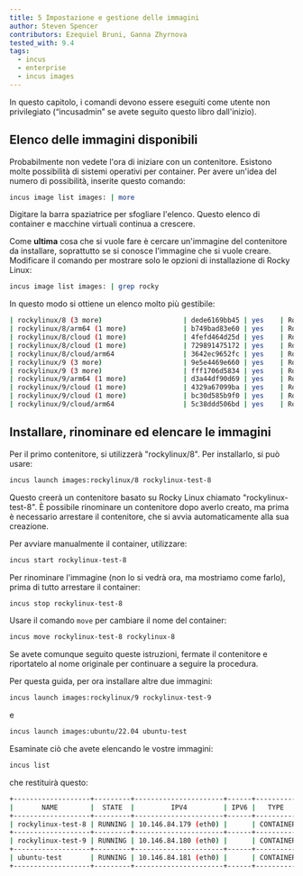 ```yaml
---
title: 5 Impostazione e gestione delle immagini
author: Steven Spencer
contributors: Ezequiel Bruni, Ganna Zhyrnova
tested_with: 9.4
tags:
  - incus
  - enterprise
  - incus images
---
```


In questo capitolo, i comandi devono essere eseguiti come utente non privilegiato (“incusadmin” se avete seguito questo libro dall'inizio).

## Elenco delle immagini disponibili

Probabilmente non vedete l'ora di iniziare con un contenitore. Esistono molte possibilità di sistemi operativi per container. Per avere un'idea del numero di possibilità, inserite questo comando:

```bash
incus image list images: | more
```

Digitare la barra spaziatrice per sfogliare l'elenco. Questo elenco di container e macchine virtuali continua a crescere.

Come **ultima** cosa che si vuole fare è cercare un'immagine del contenitore da installare, soprattutto se si conosce l'immagine che si vuole creare. Modificare il comando per mostrare solo le opzioni di installazione di Rocky Linux:

```bash
incus image list images: | grep rocky
```

In questo modo si ottiene un elenco molto più gestibile:

```bash
| rockylinux/8 (3 more)                    | dede6169bb45 | yes    | Rockylinux 8 amd64 (20240903_05:18)        | x86_64       | VIRTUAL-MACHINE | 850.75MiB  | 2024/09/02 19:00 CDT |
| rockylinux/8/arm64 (1 more)              | b749bad83e60 | yes    | Rockylinux 8 arm64 (20240903_04:40)        | aarch64      | CONTAINER       | 125.51MiB  | 2024/09/02 19:00 CDT |
| rockylinux/8/cloud (1 more)              | 4fefd464d25d | yes    | Rockylinux 8 amd64 (20240903_05:18)        | x86_64       | VIRTUAL-MACHINE | 869.95MiB  | 2024/09/02 19:00 CDT |
| rockylinux/8/cloud (1 more)              | 729891475172 | yes    | Rockylinux 8 amd64 (20240903_05:18)        | x86_64       | CONTAINER       | 148.81MiB  | 2024/09/02 19:00 CDT |
| rockylinux/8/cloud/arm64                 | 3642ec9652fc | yes    | Rockylinux 8 arm64 (20240903_04:52)        | aarch64      | CONTAINER       | 144.84MiB  | 2024/09/02 19:00 CDT |
| rockylinux/9 (3 more)                    | 9e5e4469e660 | yes    | Rockylinux 9 amd64 (20240903_03:29)        | x86_64       | VIRTUAL-MACHINE | 728.60MiB  | 2024/09/02 19:00 CDT |
| rockylinux/9 (3 more)                    | fff1706d5834 | yes    | Rockylinux 9 amd64 (20240903_03:29)        | x86_64       | CONTAINER       | 111.25MiB  | 2024/09/02 19:00 CDT |
| rockylinux/9/arm64 (1 more)              | d3a44df90d69 | yes    | Rockylinux 9 arm64 (20240903_04:49)        | aarch64      | CONTAINER       | 107.18MiB  | 2024/09/02 19:00 CDT |
| rockylinux/9/cloud (1 more)              | 4329a67099ba | yes    | Rockylinux 9 amd64 (20240903_03:28)        | x86_64       | VIRTUAL-MACHINE | 749.29MiB  | 2024/09/02 19:00 CDT |
| rockylinux/9/cloud (1 more)              | bc30d585b9f0 | yes    | Rockylinux 9 amd64 (20240903_03:28)        | x86_64       | CONTAINER       | 127.16MiB  | 2024/09/02 19:00 CDT |
| rockylinux/9/cloud/arm64                 | 5c38ddd506bd | yes    | Rockylinux 9 arm64 (20240903_04:38)        | aarch64      | CONTAINER       | 122.87MiB  | 2024/09/02 19:00 CDT |
```

## Installare, rinominare ed elencare le immagini

Per il primo contenitore, si utilizzerà "rockylinux/8". Per installarlo, si può usare:

```bash
incus launch images:rockylinux/8 rockylinux-test-8
```

Questo creerà un contenitore basato su Rocky Linux chiamato "rockylinux-test-8". È possibile rinominare un contenitore dopo averlo creato, ma prima è necessario arrestare il contenitore, che si avvia automaticamente alla sua creazione.

Per avviare manualmente il container, utilizzare:

```bash
incus start rockylinux-test-8
```

Per rinominare l'immagine (non lo si vedrà ora, ma mostriamo come farlo), prima di tutto arrestare il container:

```bash
incus stop rockylinux-test-8
```

Usare il comando `move` per cambiare il nome del container:

```bash
incus move rockylinux-test-8 rockylinux-8
```

Se avete comunque seguito queste istruzioni, fermate il contenitore e riportatelo al nome originale per continuare a seguire la procedura.

Per questa guida, per ora installare altre due immagini:

```bash
incus launch images:rockylinux/9 rockylinux-test-9
```

e

```bash
incus launch images:ubuntu/22.04 ubuntu-test
```

Esaminate ciò che avete elencando le vostre immagini:

```bash
incus list
```

che restituirà questo:

```bash
+-------------------+---------+----------------------+------+-----------+-----------+
|       NAME        |  STATE  |         IPV4         | IPV6 |   TYPE    | SNAPSHOTS |
+-------------------+---------+----------------------+------+-----------+-----------+
| rockylinux-test-8 | RUNNING | 10.146.84.179 (eth0) |      | CONTAINER | 0         |
+-------------------+---------+----------------------+------+-----------+-----------+
| rockylinux-test-9 | RUNNING | 10.146.84.180 (eth0) |      | CONTAINER | 0         |
+-------------------+---------+----------------------+------+-----------+-----------+
| ubuntu-test       | RUNNING | 10.146.84.181 (eth0) |      | CONTAINER | 0         |
+-------------------+---------+----------------------+------+-----------+-----------+
```
